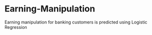 # Earning-Manipulation
Earning manipulation for banking customers is predicted using Logistic Regression
